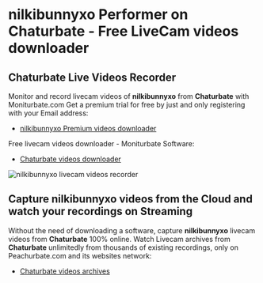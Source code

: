 # nilkibunnyxo Performer on Chaturbate - Free LiveCam videos downloader

## Chaturbate Live Videos Recorder

Monitor and record livecam videos of **nilkibunnyxo** from **Chaturbate** with Moniturbate.com
Get a premium trial for free by just and only registering with your Email address:
* [nilkibunnyxo Premium videos downloader](https://moniturbate.com/request-demo-licence-key.html)

Free livecam videos downloader - Moniturbate Software:
* [Chaturbate videos downloader](https://moniturbate.com/moniturbate-download-software.html)

![nilkibunnyxo livecam videos recorder](https://peachurnet.com/templates/moniturbate-software.png)


## Capture nilkibunnyxo videos from the Cloud and watch your recordings on Streaming

Without the need of downloading a software, capture **nilkibunnyxo** livecam videos from **Chaturbate** 100% online.
Watch Livecam archives from **Chaturbate** unlimitedly from thousands of existing recordings, only on Peachurbate.com and its websites network:
* [Chaturbate videos archives](https://peachurnet.com/)